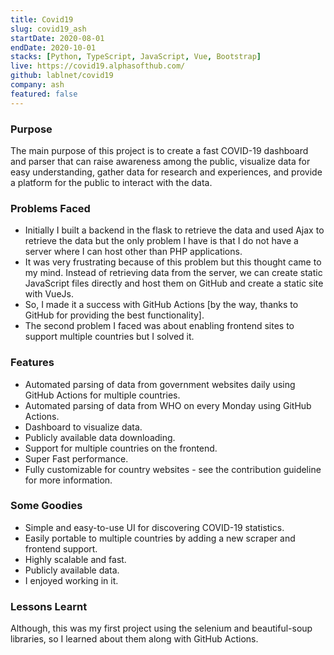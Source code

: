 ```yaml
---
title: Covid19
slug: covid19_ash
startDate: 2020-08-01
endDate: 2020-10-01
stacks: [Python, TypeScript, JavaScript, Vue, Bootstrap]
live: https://covid19.alphasofthub.com/
github: lablnet/covid19
company: ash
featured: false
---
```


### Purpose
The main purpose of this project is to create a fast COVID-19 dashboard and parser that can raise awareness among the public, visualize data for easy understanding, gather data for research and experiences, and provide a platform for the public to interact with the data.

### Problems Faced
- Initially I built a backend in the flask to retrieve the data and used Ajax to retrieve the data but the only problem I have is that I do not have a server where I can host other than PHP applications.
- It was very frustrating because of this problem but this thought came to my mind. Instead of retrieving data from the server, we can create static JavaScript files directly and host them on GitHub and create a static site with VueJs.
- So, I made it a success with GitHub Actions [by the way, thanks to GitHub for providing the best functionality].
- The second problem I faced was about enabling frontend sites to support multiple countries but I solved it.

### Features
- Automated parsing of data from government websites daily using GitHub Actions for multiple countries.
- Automated parsing of data from WHO on every Monday using GitHub Actions.
- Dashboard to visualize data.
- Publicly available data downloading.
- Support for multiple countries on the frontend.
- Super Fast performance.
- Fully customizable for country websites - see the contribution guideline for more information.

### Some Goodies
- Simple and easy-to-use UI for discovering COVID-19 statistics.
- Easily portable to multiple countries by adding a new scraper and frontend support.
- Highly scalable and fast.
- Publicly available data.
- I enjoyed working in it.

### Lessons Learnt
Although, this was my first project using the selenium and beautiful-soup libraries, so I learned about them along with GitHub Actions.
